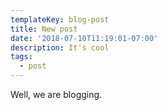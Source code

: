 ```yaml
---
templateKey: blog-post
title: New post
date: '2018-07-10T11:19:01-07:00'
description: It's cool
tags:
  - post
---
```

Well, we are blogging.

